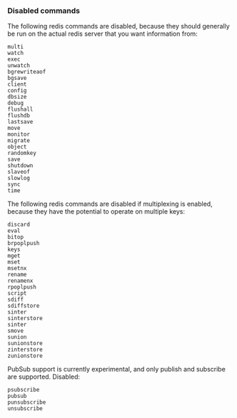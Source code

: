 ### Disabled commands ###

The following redis commands are disabled, because they should generally be run on the actual redis server that you want information from:
```
multi
watch
exec
unwatch
bgrewriteaof
bgsave
client
config
dbsize
debug
flushall
flushdb
lastsave
move
monitor
migrate
object
randomkey
save
shutdown
slaveof
slowlog
sync
time
```

The following redis commands are disabled if multiplexing is enabled, because they have the potential to operate on multiple keys:
```
discard
eval
bitop
brpoplpush
keys
mget
mset
msetnx
rename
renamenx
rpoplpush
script
sdiff
sdiffstore
sinter
sinterstore
sinter
smove
sunion
sunionstore
zinterstore
zunionstore
```

PubSub support is currently experimental, and only publish and subscribe are supported.
Disabled:
```
psubscribe
pubsub
punsubscribe
unsubscribe
```
